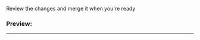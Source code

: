 <p>Review the changes and merge it when you're ready </p><h3>Preview:</h3><hr contenteditable="false"><p></p>